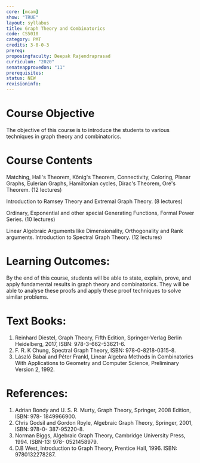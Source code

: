 ```yaml
---
core: [mcam]
show: "TRUE"
layout: syllabus
title: Graph Theory and Combinatorics
code: CS5010
category: PMT
credits: 3-0-0-3
prereq:
proposingfaculty: Deepak Rajendraprasad
curriculum: "2020"
senateapprovedon: "11"
prerequisites:
status: NEW
revisioninfo:
---
```


# Course Objective

The objective of this course is to introduce the students to various
techniques in graph theory and combinatorics.

# Course Contents

Matching, Hall\'s Theorem, Kőnig\'s Theorem, Connectivity, Coloring, Planar Graphs, Eulerian Graphs, Hamiltonian cycles, Dirac\'s Theorem, Ore's Theorem.  (12 lectures)

Introduction to Ramsey Theory and Extremal Graph Theory. (8 lectures)

Ordinary, Exponential and other special Generating Functions, Formal Power Series. (10 lectures)

Linear Algebraic Arguments like Dimensionality, Orthogonality and Rank arguments. Introduction to Spectral Graph Theory. (12 lectures) 

# Learning Outcomes: 
By the end of this course, students will be able
to state, explain, prove, and apply fundamental results in graph theory
and combinatorics. They will be able to analyse these proofs and apply
these proof techniques to solve similar problems.

# Text Books:

1.  Reinhard Diestel, Graph Theory, Fifth Edition, Springer-Verlag
    Berlin Heidelberg, 2017, ISBN: 978-3-662-53621-6.
2.  F. R. K Chung, Spectral Graph Theory, ISBN: 978-0-8218-0315-8.
3.  László Babai and Péter Frankl, Linear Algebra Methods in
    Combinatorics With Applications to Geometry and Computer Science,
    Preliminary Version 2, 1992.

# References:

1.  Adrian Bondy and U. S. R. Murty, Graph Theory, Springer, 2008
    Edition, ISBN: 978- 1849966900.
2.  Chris Godsil and Gordon Royle, Algebraic Graph Theory, Springer,
    2001, ISBN: 978-0- 387-95220-8.
3.  Norman Biggs, Algebraic Graph Theory, Cambridge University
    Press, 1994. ISBN-13: 978- 0521458979.
4.  D.B West, Introduction to Graph Theory, Prentice Hall, 1996. ISBN:
    9780132278287.


